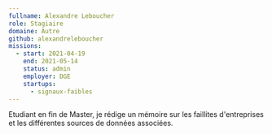 ```yaml
---
fullname: Alexandre Leboucher
role: Stagiaire
domaine: Autre
github: alexandreleboucher
missions:
  - start: 2021-04-19
    end: 2021-05-14
    status: admin
    employer: DGE
    startups:
      - signaux-faibles
---
```

Etudiant en fin de Master, je rédige un mémoire sur les faillites d'entreprises et les différentes sources de données associées.